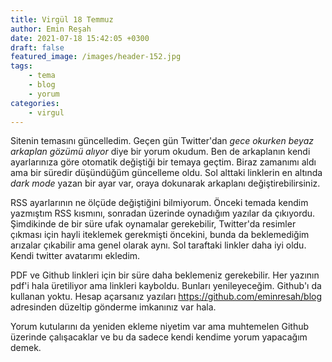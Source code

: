 ```yaml
---
title: Virgül 18 Temmuz
author: Emin Reşah
date: 2021-07-18 15:42:05 +0300
draft: false
featured_image: /images/header-152.jpg
tags:
    - tema
    - blog
    - yorum
categories:
    - virgul
---
```


Sitenin temasını güncelledim. Geçen gün Twitter'dan *gece okurken beyaz arkaplan gözümü alıyor* diye bir yorum okudum. Ben de arkaplanın kendi ayarlarınıza göre otomatik değiştiği bir temaya geçtim. Biraz zamanımı aldı ama bir süredir düşündüğüm güncelleme oldu. Sol alttaki linklerin en altında *dark mode* yazan bir ayar var, oraya dokunarak arkaplanı değiştirebilirsiniz. 

RSS ayarlarının ne ölçüde değiştiğini bilmiyorum. Önceki temada kendim yazmıştım RSS kısmını, sonradan üzerinde oynadığım yazılar da çıkıyordu. Şimdikinde de bir süre ufak oynamalar gerekebilir, Twitter'da resimler çıkması için hayli iteklemek gerekmişti öncekini, bunda da beklemediğim arızalar çıkabilir ama genel olarak aynı. Sol taraftaki linkler daha iyi oldu. Kendi twitter avatarımı ekledim. 

PDF ve Github linkleri için bir süre daha beklemeniz gerekebilir. Her yazının pdf'i hala üretiliyor ama linkleri kayboldu. Bunları yenileyeceğim. Github'ı da kullanan yoktu. Hesap açarsanız yazıları https://github.com/eminresah/blog adresinden düzeltip gönderme imkanınız var hala. 

Yorum kutularını da yeniden ekleme niyetim var ama muhtemelen Github üzerinde çalışacaklar ve bu da sadece kendi kendime yorum yapacağım demek. 

